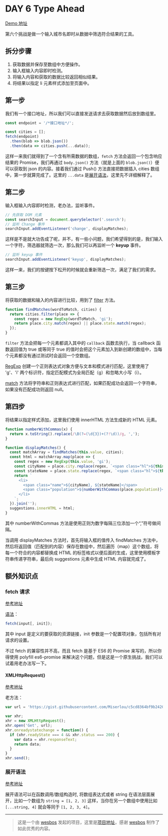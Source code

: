 # DAY 6 Type Ahead
[Demo 地址](https://lab.lebenito.net/javascript30/06%20-%20Type%20Ahead/)

第六个挑战是做一个输入城市名即时从数据中筛选符合结果的工具。

## 拆分步骤

1. 获取数据并保存至数组中方便操作。
2. 输入框输入内容即时检测。
3. 将输入内容和获取的数据比较返回相似结果。
4. 将结果以指定 li 元素样式添加至页面中。

## 第一步

我们有一个接口地址，所以我们可以直接发送请求去获取数据然后放到数组里。

```javascript
const endpoint = '/*接口地址*/';

const cities = [];
fetch(endpoint)
  .then(blob => blob.json())
  .then(data => cities.push(...data));
```

这样一来我们就得到了一个含有所需数据的数组，`fetch` 方法会返回一个包含响应结果的 Promise，我们再通过 `body.json()` 方法（就是上面的 `blob.json()`）便可以获取到 json 的内容。接着我们通过 Push() 方法直接把数据插入 cities 数组中，第一步就算完成了。这里的 `...data` 是[展开语法](https://developer.mozilla.org/zh-CN/docs/Web/JavaScript/Reference/Operators/Spread_syntax)，这里先不详细解释了。

## 第二步

输入框输入内容即时检测，老办法，监听事件。

```javascript
// 先获取 DOM 元素
const searchInput = document.querySelector('.search');
// 监听 Change 事件
searchInput.addEventListener('change', displayMatches);
```

这样是不是就大功告成了呢，并不，有一些小问题，我们希望得到的是，我们输入一个字符，筛选器就筛选一次，那么我们可以再监听一个 **keyup** 事件。

```javascript
// 监听 keyup 事件
searchInput.addEventListener('keyup', displayMatches);
```

这样一来，我们的按键按下松开的时候就会重新筛选一次，满足了我们的需求。

## 第三步

将获取的数据和输入的内容进行比较，用到了 [filter](https://developer.mozilla.org/zh-CN/docs/Web/JavaScript/Reference/Global_Objects/Array/filter) 方法。

```javascript
function findMatches(wordToMatch, cities) {
  return cities.filter(place => {
    const regex = new RegExp(wordToMatch, 'gi');
    return place.city.match(regex) || place.state.match(regex);
  });
}
```

`filter` 方法会把每一个元素都调入其中的 `callback` 函数去执行，当 callback 函数返回值为 true 或等同于 true 的值时会把这个元素加入到新创建的数组中，当每个元素都没有通过测试时会返回一个空数组。

[RegExp](https://developer.mozilla.org/zh-CN/docs/Web/JavaScript/Reference/Global_Objects/RegExp) 创建一个正则表达式对象方便与文本和模式进行匹配，这里使用了 'g'、'i' 两个标识符，指定匹配模式为全局匹配（g）和忽略大小写（i）。

[match](https://developer.mozilla.org/zh-CN/docs/Web/JavaScript/Reference/Global_Objects/String/match) 方法将字符串和正则表达式进行匹配，如果匹配成功会返回一个字符串，如果没有匹配成功则返回 null。

## 第四步

将结果以指定样式添加，这里我们使用 innerHTML 方法生成新的 HTML 元素。

```javascript
function numberWithCommas(x) {
  return x.toString().replace(/\B(?=(\d{3})+(?!\d))/g, ',');
}

function displayMatches() {
  const matchArray = findMatches(this.value, cities);
  const html = matchArray.map(place => {
    const regex = new RegExp(this.value, 'gi');
    const cityName = place.city.replace(regex, `<span class="hl">${this.value}</span>`);
    const stateName = place.state.replace(regex, `<span class="hl">${this.value}</span>`);
    return `
      <li>
        <span class="name">${cityName}, ${stateName}</span>
        <span class="population">${numberWithCommas(place.population)}</span>
      </li>
    `;
  }).join('');
  suggestions.innerHTML = html;
}
```

其中 numberWithCommas 方法是使用正则为数字每隔三位添加一个“,”符号做间隔。

当调用 displayMatches 方法时，首先将输入框的值传入 findMatches 方法中，然后将返回值（匹配到的内容）保存在数组中，然后遍历（map）这个数组，将每一个符合的内容都替换成 HTML 的标签格式以便后面的生成，这里使用模板字符串传递字符串，最后向 suggestions 元素中生成 HTML 内容就完成了。

## 额外知识点

### fetch 请求
[参考地址](https://developer.mozilla.org/zh-CN/docs/Web/API/Fetch_API/Using_Fetch)

[语法](https://developer.mozilla.org/zh-CN/docs/Web/API/WindowOrWorkerGlobalScope/fetch)：

```javascript
fetch(input[, init]);
```

其中 input 是定义的要获取的资源链接，init 参数是一个配置项对象，包括所有对请求的设置。

不过 fetch 的兼容性并不高，而且 fetch 是基于 ES6 的 Promise 来写的，所以你得使用 polyfill es6-promise 来解决这个问题，但是这是一个原生挑战，我们可以试着用老办法写一下。

#### XMLHttpRequest()
[参考地址](https://developer.mozilla.org/zh-CN/docs/Web/API/XMLHttpRequest/XMLHttpRequest)

老方法：

```javascript
var url = 'https://gist.githubusercontent.com/Miserlou/c5cd8364bf9b2420bb29/raw/2bf258763cdddd704f8ffd3ea9a3e81d25e2c6f6/cities.json';

var xhr;
xhr = new XMLHttpRequest();
xhr.open('Get', url);
xhr.onreadystatechange = function() {
  if (xhr.readyState === 4 && xhr.status === 200) {
    var data = xhr.responseText;
    return data;
  }
}
xhr.send();
```

### 展开语法
[参考地址](https://developer.mozilla.org/zh-CN/docs/Web/JavaScript/Reference/Operators/Spread_syntax)

展开语法可以在函数调用/数组构造时, 将数组表达式或者 string 在语法层面展开，比如一个数组为 `string = [1, 2, 3]` 这样，当你在另一个数组中使用比如 `[...string, 4]` 就会等同于 `[1, 2, 3, 4]`。

----
>这是一个由 [wesbos](https://github.com/wesbos) 发起的项目，这里是[项目地址](https://github.com/wesbos/JavaScript30)，感谢 [wesbos](https://github.com/wesbos) 制作了如此优秀的内容。